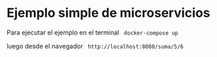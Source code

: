 # Ejemplo simple de microservicios

Para ejecutar el ejemplo en el terminal
<code>
docker-compose up
</code>

luego desde el navegador
<code>
http://localhost:8080/suma/5/6
</code>
